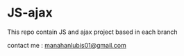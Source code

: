 # JS-ajax
This repo contain JS and ajax project based in each branch

contact me : manahanlubis01@gmail.com
